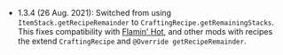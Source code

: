 - 1.3.4 (26 Aug. 2021): Switched from using `ItemStack.getRecipeRemainder` to `CraftingRecipe.getRemainingStacks`. 
  This fixes compatibility with [Flamin' Hot](https://www.curseforge.com/minecraft/mc-mods/flamin-hot), and other mods with recipes the extend `CraftingRecipe` and `@Override getRecipeRemainder`.